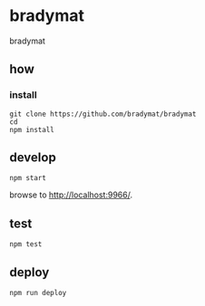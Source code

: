 
# bradymat

bradymat

## how

### install

```
git clone https://github.com/bradymat/bradymat
cd 
npm install
```

## develop

```
npm start
```

browse to <http://localhost:9966/>.

## test

```
npm test
```

## deploy

```
npm run deploy
```
